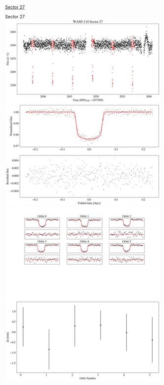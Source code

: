 [Sector 27](#sector27)

<a name = "sector27"></a>
Sector 27
![alt text](/tt/WASP-110_Sector_27/WASP-110_Sector_27_a_TimeSeries.png)
![alt text](/tt/WASP-110_Sector_27/WASP-110_Sector_27_b_FoldedLightCurve.png)
![alt text](/tt/WASP-110_Sector_27/WASP-110_Sector_27_b_IndividualTransitsWithFit.png)
![alt text](/tt/WASP-110_Sector_27/WASP-110_Sector_27_c_TimingResiduals.png)

